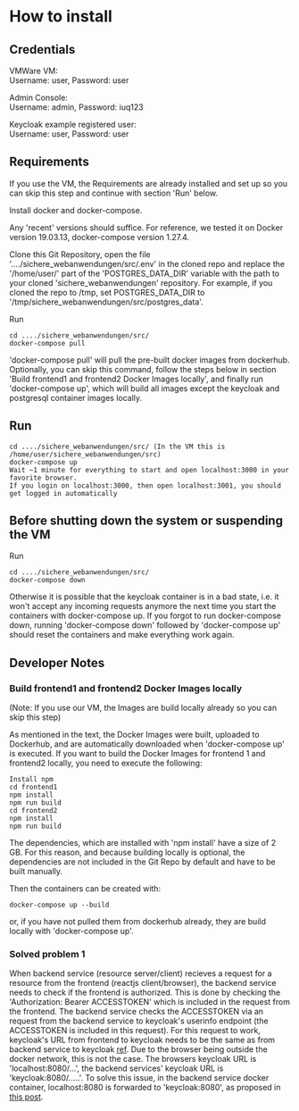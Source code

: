 # How to install

## Credentials

VMWare VM:  
Username: user, Password: user  

Admin Console:  
Username: admin, Password: iuq123  

Keycloak example registered user:  
Username: user, Password: user

## Requirements

If you use the VM, the Requirements are already installed and set up so you can skip this step and continue with section 'Run' below.

Install docker and docker-compose.

Any 'recent' versions should suffice. For reference, we tested it on Docker version 19.03.13, docker-compose version 1.27.4.

Clone this Git Repository, open the file '..../sichere_webanwendungen/src/.env' in the cloned repo and replace the '/home/user/' part of the 'POSTGRES_DATA_DIR' variable with the path to your cloned 'sichere_webanwendungen' repository. For example, if you cloned the repo to /tmp, set POSTGRES_DATA_DIR to '/tmp/sichere_webanwendungen/src/postgres_data'.

Run
```console
cd ..../sichere_webanwendungen/src/
docker-compose pull
```
'docker-compose pull' will pull the pre-built docker images from dockerhub. Optionally, you can skip this command, follow the steps below in section 'Build frontend1 and frontend2 Docker Images locally', and finally run 'docker-compose up', which will build all images except the keycloak and postgresql container images locally.

## Run

```console
cd ..../sichere_webanwendungen/src/ (In the VM this is /home/user/sichere_webanwendungen/src)
docker-compose up
Wait ~1 minute for everything to start and open localhost:3000 in your favorite browser.
If you login on localhost:3000, then open localhost:3001, you should get logged in automatically
```

## Before shutting down the system or suspending the VM

Run

```console
cd ..../sichere_webanwendungen/src/
docker-compose down
```

Otherwise it is possible that the keycloak container is in a bad state, i.e. it won't accept any incoming requests anymore the next time you start the containers with docker-compose up. If you forgot to run docker-compose down, running 'docker-compose down' followed by 'docker-compose up' should reset the containers and make everything work again.

## Developer Notes

### Build frontend1 and frontend2 Docker Images locally

(Note: If you use our VM, the Images are build locally already so you can skip this step)

As mentioned in the text, the Docker Images were built, uploaded to Dockerhub, and are automatically downloaded when 'docker-compose up' is executed. If you want to build the Docker Images for frontend 1 and frontend2 locally, you need to execute the following:
~~~console
Install npm
cd frontend1
npm install
npm run build
cd frontend2
npm install
npm run build
~~~

The dependencies, which are installed with 'npm install' have a size of 2 GB. For this reason, and because building locally is optional, the dependencies are not included in the Git Repo by default and have to be built manually.

Then the containers can be created with:
```console
docker-compose up --build
```
or, if you have not pulled them from dockerhub already, they are build locally with 'docker-compose up'.

### Solved problem 1

When backend service (resource server/client) recieves a request for a resource from the frontend (reactjs client/browser), the backend service needs to check if the frontend is authorized. This is done by checking the 'Authorization: Bearer ACCESSTOKEN' which is included in the request from the frontend. The backend service checks the ACCESSTOKEN via an request from the backend service to keycloak's userinfo endpoint (the ACCESSTOKEN is included in this request). For this request to work, keycloak's URL from frontend to keycloak needs to be the same as from backend service to keycloak [ref](https://stackoverflow.com/questions/59242073/keycloak-adapter-failed-to-verify-token-when-deploy-springboot-webapp-to-docker). Due to the browser being outside the docker network, this is not the case. The browsers keycloak URL is 'localhost:8080/...', the backend services' keycloak URL is 'keycloak:8080/.....'. To solve this issue, in the backend service docker container, localhost:8080 is forwarded to 'keycloak:8080', as proposed in [this post](https://unix.stackexchange.com/questions/182421/forwarding-a-localhostport-to-an-externalipnewport).
